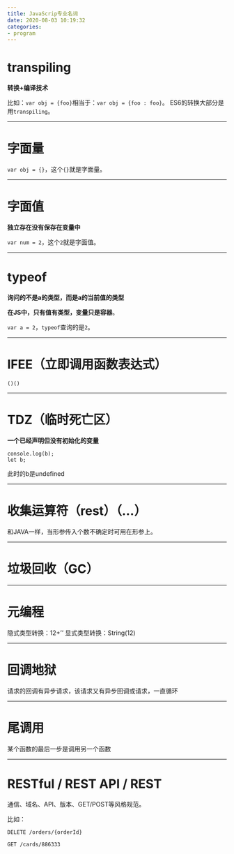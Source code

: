 ```yaml
---
title: JavaScrip专业名词
date: 2020-08-03 10:19:32
categories: 
- program
---
```


# transpiling

**转换+编译技术**

比如：`var obj = {foo}`相当于：`var obj = {foo : foo}`。
ES6的转换大部分是用`transpiling`。

---

# 字面量

`var obj = {}`，这个`{}`就是字面量。

---

# 字面值

**独立存在没有保存在变量中**

`var num = 2`，这个`2`就是字面值。

---

# typeof

**询问的不是a的类型，而是a的当前值的类型**

**在JS中，只有值有类型，变量只是容器**。

`var a = 2`，`typeof`查询的是`2`。

---

# IFEE（立即调用函数表达式）

`()()`

---

# TDZ（临时死亡区）

**一个已经声明但没有初始化的变量**

```
console.log(b);
let b;
```

此时的b是undefined

---

# 收集运算符（rest）（…）

和JAVA一样，当形参传入个数不确定时可用在形参上。

---

# 垃圾回收（GC）

---

# 元编程

隐式类型转换：12+’’
显式类型转换：String(12)

---

# 回调地狱

请求的回调有异步请求，该请求又有异步回调或请求，一直循环

---

# 尾调用

某个函数的最后一步是调用另一个函数

---

# RESTful / REST API / REST

通信、域名、API、版本、GET/POST等风格规范。

比如：

```
DELETE /orders/{orderId}

GET /cards/886333
```